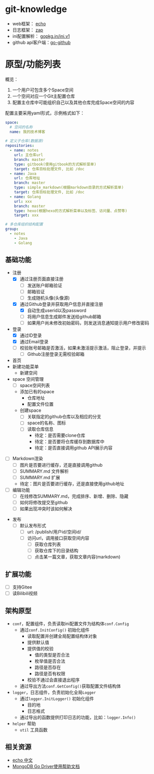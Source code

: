 # git-knowledge

- web框架： [echo](https://github.com/labstack/echo)
- 日志框架： [zap](https://github.com/uber-go/zap)
- ini配置解析： [gopkg.in/ini.v1](http://gopkg.in/ini.v1)
- github api客户端：[go-github](https://github.com/google/go-github)

# 原型/功能列表

概览： 
1. 一个用户可包含多个Space空间
2. 一个空间对应一个Git主配置仓库
3. 配置主仓库中可能组织自己以及其他仓库完成Space空间的内容

配置主要采用yaml形式，示例格式如下：
```yaml
space:
  # 空间的名称
  name: 我的技术博客
  
# 定义子仓库(数据源)    
repositories:
  - name: notes
    url: 主仓库url
    branch: master
    type: gitbook(使用gitbook的方式解析菜单)
    target: 仓库目标处理文件, 比如 /doc
  - name: Java
    url: 仓库地址
    branch: master
    type: simple_markdown(根据markdown目录的方式解析菜单)
    target: 仓库目标处理文件, 比如 /doc
  - name: Golang
    url: xxx
    branch: master
    type: hexo(根据hexo的方式解析菜单以及标签、访问量、点赞等)
    target: xxx

# 多仓库组织结构配置
group:
  - notes
    - Java
    - Golang
```

## 基础功能
- 注册
  - [x] 通过注册页面直接注册
    - [ ] 发送账户邮箱验证
    - [ ] 邮箱验证
    - [ ] 生成随机头像(头像源)
  - [x] 通过Github登录并获取用户信息并直接注册
    - [x] 自动生成userid以及password
    - [ ] 将用户信息生成邮件发送给github邮箱
    - [ ] 如果用户尚未修改初始密码，则发送消息通知提示用户修改密码
- 登录
  - [x] 通过ID登录
  - [x] 通过Email登录
  - [ ] 校验账号邮箱是否激活，如果未激活提示激活，阻止登录，并提示
    - [ ] Github注册登录无需校验邮箱
- 首页
- 新建功能菜单
  - 新建空间
- space 空间管理
  - [ ] space空间列表
  - 添加已有的space
    - 仓库地址
    - 配置文件位置
  - 创建space
    - [ ] 关联指定的github仓库以及相应的分支
    - [ ] space的名称、图标
    - [ ] 读取仓库信息
      - 待定：是否需要clone仓库
      - 待定：是否要将仓库缓存到数据库中
      - 待定：是否直接调用github API展示内容
- [ ] Markdown渲染
  - [ ] 图片是否要进行缓存，还是直接调用github
  - [ ] SUMMARY.md 文件解析
  - [ ] SUMMARY.md 扩展
  - 待定：图片是否要进行缓存，还是直接使用github地址
- [ ] 编辑功能
  - [ ] 在线修改SUMMARY.md，完成排序、新增、删除、隐藏
  - [ ] 如何将修改提交至github
  - [ ] 如果出现冲突时该如何解决
- 发布
  - [ ] 默认发布形式
    - [ ] url: /publish/用户id/空间id/
    - [ ] 访问url，调用接口获取空间内容
      - [ ] 获取仓库列表
      - [ ] 获取仓库下的目录结构
      - [ ] 点击某一篇文章，获取文章内容(markdown)
## 扩展功能

- [ ] 支持Gitee
- [ ] 读Bilibili视频

## 架构原型

- `conf`，配置组件，负责读取ini配置文件为结构体`conf.Config`
  - 通过`conf.InitConfig()` 初始化组件
    - 读取配置并创建全局配置结构体对象
    - 提供默认值
    - 提供值的校验
      - 值的类型是否合法
      - 枚举值是否合法
      - 路径是否存在
      - 路径是否有权限
    - 校验不通过会直接退出程序
  - 通过导出方法`conf.GetConfig()`获取配置文件结构体
- `logger`，日志组件，负责初始化全局`Logger`
  - 通过`logger.InitLogger()` 初始化组件
    - 目的地
    - 日志格式
  - 通过导出的函数提供打印日志的功能，比如：`logger.Info()`
- `helper` 帮助
  - `util` 工具函数

## 相关资源

- [echo 中文](http://echo.topgoer.com)
- [MongoDB Go Driver使用帮助文档](https://mongoing.com/archives/27257)